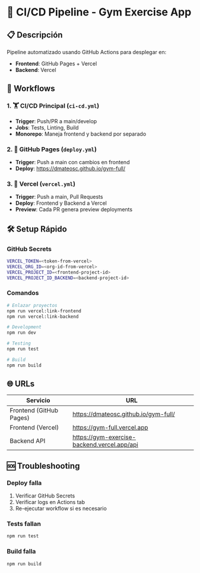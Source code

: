 # 🚀 CI/CD Pipeline - Gym Exercise App

## 📋 Descripción

Pipeline automatizado usando GitHub Actions para desplegar en:
- **Frontend**: GitHub Pages + Vercel
- **Backend**: Vercel

## 🔄 Workflows

### 1. 🏋️ CI/CD Principal (`ci-cd.yml`)
- **Trigger**: Push/PR a main/develop
- **Jobs**: Tests, Linting, Build
- **Monorepo**: Maneja frontend y backend por separado

### 2. 🚀 GitHub Pages (`deploy.yml`)  
- **Trigger**: Push a main con cambios en frontend
- **Deploy**: https://dmateosc.github.io/gym-full/

### 3. 🚀 Vercel (`vercel.yml`)
- **Trigger**: Push a main, Pull Requests
- **Deploy**: Frontend y Backend a Vercel
- **Preview**: Cada PR genera preview deployments

## 🛠️ Setup Rápido

### GitHub Secrets
```bash
VERCEL_TOKEN=<token-from-vercel>
VERCEL_ORG_ID=<org-id-from-vercel>
VERCEL_PROJECT_ID=<frontend-project-id>
VERCEL_PROJECT_ID_BACKEND=<backend-project-id>
```

### Comandos
```bash
# Enlazar proyectos
npm run vercel:link-frontend
npm run vercel:link-backend

# Development
npm run dev

# Testing  
npm run test

# Build
npm run build
```

## 🌐 URLs

| Servicio | URL |
|----------|-----|
| Frontend (GitHub Pages) | https://dmateosc.github.io/gym-full/ |
| Frontend (Vercel) | https://gym-full.vercel.app |
| Backend API | https://gym-exercise-backend.vercel.app/api |

## 🆘 Troubleshooting

### Deploy falla
1. Verificar GitHub Secrets
2. Verificar logs en Actions tab
3. Re-ejecutar workflow si es necesario

### Tests fallan
```bash
npm run test
```

### Build falla
```bash
npm run build
```
